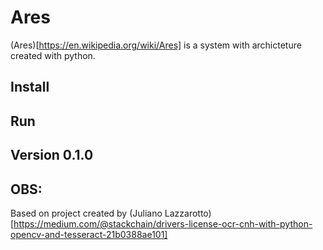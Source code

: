 # Ares
(Ares)[https://en.wikipedia.org/wiki/Ares] is a system with archicteture created with python.

## Install

## Run

## Version 0.1.0

## OBS:
Based on project created by (Juliano Lazzarotto)[https://medium.com/@stackchain/drivers-license-ocr-cnh-with-python-opencv-and-tesseract-21b0388ae101]